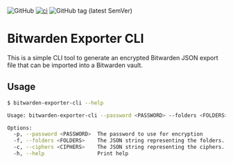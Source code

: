 ![GitHub](https://img.shields.io/github/license/samuelba/bitwarden_exporter_cli)
[![ci](https://github.com/samuelba/bitwarden_exporter_cli/actions/workflows/ci.yml/badge.svg)](https://github.com/samuelba/bitwarden_exporter_cli/actions/workflows/ci.yml)
![GitHub tag (latest SemVer)](https://img.shields.io/github/v/tag/samuelba/bitwarden_exporter_cli)

# Bitwarden Exporter CLI

This is a simple CLI tool to generate an encrypted Bitwarden JSON export file that can be imported into a Bitwarden vault.

## Usage

```bash
$ bitwarden-exporter-cli --help

Usage: bitwarden-exporter-cli --password <PASSWORD> --folders <FOLDERS> --ciphers <CIPHERS>

Options:
  -p, --password <PASSWORD>  The password to use for encryption
  -f, --folders <FOLDERS>    The JSON string representing the folders. Example: '[{"id":"00000000-0000-0000-0000-000000000001","name":"My Folder"}]'
  -c, --ciphers <CIPHERS>    The JSON string representing the ciphers. Example: '[{"folderId":"00000000-0000-0000-0000-000000000001","name":"My Test","notes":"My Notes","username":"my_username","password":"my_password","loginUris":["https://example.com"]}]'
  -h, --help                 Print help
```
